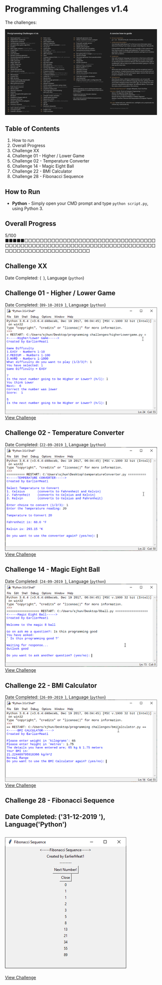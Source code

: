 # Programming Challenges v1.4 

The challenges:

![programming challenges list](https://github.com/EarlierMeat1/programming-challenges-v1.4/blob/master/images/Programming%20Challenges.jpg)

## Table of Contents
1. How to run
2. Overall Progress
3. Challenge XX
4. Challenge 01 - Higher / Lower Game
5. Challenge 02 - Temperature Converter
6. Challenge 14 - Magic Eight Ball
7. Challenge 22 - BMI Calculator
8. Challenge 28 - Fibonacci Sequence

## How to Run

* <b>Python</b> - Simply open your CMD prompt and type `python script.py`, using Python 3. 

## Overall Progress
5/100
■■■■■□□□□□□□□□□□□□□□□□□□□□□□□□□□□□□□□□□□□□□□□□□□□□□□□□□□□□□□□□□□□□□□□□□□□□□□□□□□□□□□□□□□□□□□□□□□□□□□

## Challenge XX 
Date Completed: (` `), Language (`python`)

## Challenge 01 - Higher / Lower Game
Date Completed: (`09-10-2019 `), Language (`python`)
![Higher/Lower Game](https://github.com/EarlierMeat1/programming-challenges-v1.4/blob/master/images/01%20Higher%20Lower%20Game.png)  
[View Challenge](https://github.com/EarlierMeat1/programming-challenges-v1.4/tree/master/challenges/01%20Higher%20Lower%20Game)

## Challenge 02 - Temperature Converter 
Date Completed: (`22-09-2019 `), Language (`python`)
![Temperature Converter](https://github.com/EarlierMeat1/programming-challenges-v1.4/blob/master/images/02%20Temperature%20Converter.png?raw=true)  
[View Challenge](https://github.com/EarlierMeat1/programming-challenges-v1.4/tree/master/challenges/02%20Temperature%20Converter)

## Challenge 14 - Magic Eight Ball
Date Completed: (`24-09-2019 `), Language (`python`)
![Magic Eight Ball](https://github.com/EarlierMeat1/programming-challenges-v1.4/blob/master/images/14%20Magic%20Eight%20Ball.png)  
[View Challenge](https://github.com/EarlierMeat1/programming-challenges-v1.4/tree/master/challenges/14%20Magic%20Eight%20Ball)

## Challenge 22 - BMI Calculator
Date Completed: (`26-09-2019 `), Language (`python`)
![BMI Calculator](https://github.com/EarlierMeat1/programming-challenges-v1.4/blob/master/images/22%20BMI%20Calculator.png)  
[View Challenge](https://github.com/EarlierMeat1/programming-challenges-v1.4/tree/master/challenges/22%20BMI%20Calculator)

## Challenge 28 - Fibonacci Sequence 
Date Completed: ('31-12-2019 '), Language('Python')
--
![Fibonacci Sequence](https://github.com/EarlierMeat1/programming-challenges-v1.4/blob/master/images/28%20Fibonacci%20Sequence.png)
--
[View Challenge](https://github.com/EarlierMeat1/programming-challenges-v1.4/blob/master/challenges/28%20Fibonacci%20Sequence)

